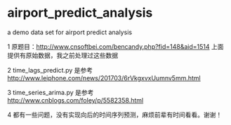 # airport_predict_analysis
a demo data set for airport predict analysis


1 原题目：http://www.cnsoftbei.com/bencandy.php?fid=148&aid=1514
上面提供有原始数据，我之前处理过这些数据

2 time_lags_predict.py 是参考 http://www.leiphone.com/news/201703/6rVkgxvxUumnv5mm.html

3 time_series_arima.py 是参考 http://www.cnblogs.com/foley/p/5582358.html

4 都有一些问题，没有实现向后的时间序列预测，麻烦前辈有时间看看。谢谢！